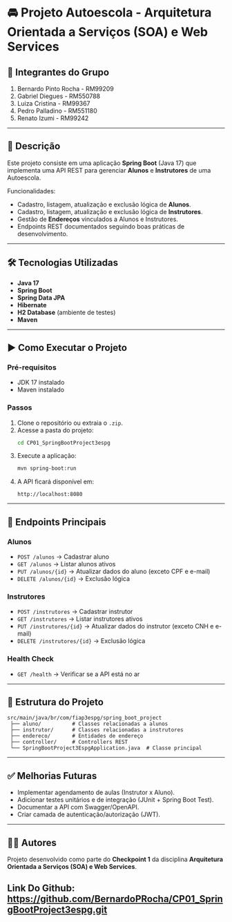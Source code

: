 # 🚘 Projeto Autoescola - Arquitetura Orientada a Serviços (SOA) e Web Services

## 📌 Integrantes do Grupo
1. Bernardo Pinto Rocha - RM99209  
2. Gabriel Diegues - RM550788  
3. Luiza Cristina - RM99367  
4. Pedro Palladino - RM551180  
5. Renato Izumi - RM99242  

---

## 📖 Descrição
Este projeto consiste em uma aplicação **Spring Boot** (Java 17) que implementa uma API REST para gerenciar **Alunos** e **Instrutores** de uma Autoescola.  

Funcionalidades:
- Cadastro, listagem, atualização e exclusão lógica de **Alunos**.  
- Cadastro, listagem, atualização e exclusão lógica de **Instrutores**.  
- Gestão de **Endereços** vinculados a Alunos e Instrutores.  
- Endpoints REST documentados seguindo boas práticas de desenvolvimento.

---

## 🛠 Tecnologias Utilizadas
- **Java 17**
- **Spring Boot**
- **Spring Data JPA**
- **Hibernate**
- **H2 Database** (ambiente de testes)
- **Maven**

---

## ▶️ Como Executar o Projeto

### Pré-requisitos
- JDK 17 instalado
- Maven instalado

### Passos
1. Clone o repositório ou extraia o `.zip`.
2. Acesse a pasta do projeto:
   ```bash
   cd CP01_SpringBootProject3espg
   ```
3. Execute a aplicação:
   ```bash
   mvn spring-boot:run
   ```
4. A API ficará disponível em:  
   ```
   http://localhost:8080
   ```

---

## 🔗 Endpoints Principais

### Alunos
- `POST /alunos` → Cadastrar aluno  
- `GET /alunos` → Listar alunos ativos  
- `PUT /alunos/{id}` → Atualizar dados do aluno (exceto CPF e e-mail)  
- `DELETE /alunos/{id}` → Exclusão lógica  

### Instrutores
- `POST /instrutores` → Cadastrar instrutor  
- `GET /instrutores` → Listar instrutores ativos  
- `PUT /instrutores/{id}` → Atualizar dados do instrutor (exceto CNH e e-mail)  
- `DELETE /instrutores/{id}` → Exclusão lógica  

### Health Check
- `GET /health` → Verificar se a API está no ar  

---

## 📂 Estrutura do Projeto
```
src/main/java/br/com/fiap3espg/spring_boot_project
 ├── aluno/          # Classes relacionadas a alunos
 ├── instrutor/      # Classes relacionadas a instrutores
 ├── endereco/       # Entidades de endereço
 ├── controller/     # Controllers REST
 └── SpringBootProject3EspgApplication.java  # Classe principal
```

---

## ✅ Melhorias Futuras
- Implementar agendamento de aulas (Instrutor x Aluno).  
- Adicionar testes unitários e de integração (JUnit + Spring Boot Test).  
- Documentar a API com Swagger/OpenAPI.  
- Criar camada de autenticação/autorização (JWT).  

---

## 👨‍💻 Autores
Projeto desenvolvido como parte do **Checkpoint 1** da disciplina **Arquitetura Orientada a Serviços (SOA) e Web Services**.

## Link Do Github: https://github.com/BernardoPRocha/CP01_SpringBootProject3espg.git
